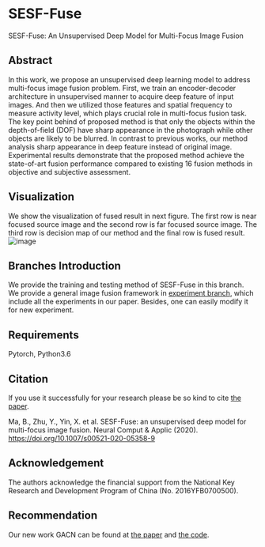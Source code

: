 # SESF-Fuse
SESF-Fuse: An Unsupervised Deep Model for Multi-Focus Image Fusion

## Abstract
In this work, we propose an unsupervised deep learning model to address multi-focus image fusion problem. First, we train an encoder-decoder architecture in unsupervised manner to acquire deep feature of input images. And then we utilized those features and spatial frequency to measure activity level, which plays crucial role in multi-focus fusion task. The key point behind of proposed method is that only the objects within the depth-of-field (DOF) have sharp appearance in the photograph while other objects are likely to be blurred. In contrast to previous works, our method analysis sharp appearance in deep feature instead of original image. Experimental results demonstrate that the proposed method achieve the state-of-art fusion performance compared to existing 16 fusion methods in objective and subjective assessment. 

## Visualization
We show the visualization of fused result in next figure. The first row is near focused source image and the second row is far focused source image. The third row is decision map of our method and the final row is fused result.
![image](https://github.com/Keep-Passion/SESF-Fuse/blob/master/nets/figure/visualization.png)

## Branches Introduction
We provide the training and testing method of SESF-Fuse in this branch.  
We provide a general image fusion framework in [experiment branch](https://github.com/Keep-Passion/SESF-Fuse/tree/Experiment), which include all the experiments in our paper. Besides, one can easily modify it for new experiment.

## Requirements
Pytorch, Python3.6

## Citation
If you use it successfully for your research please be so kind to cite [the paper](https://link.springer.com/article/10.1007/s00521-020-05358-9#citeas).

Ma, B., Zhu, Y., Yin, X. et al. SESF-Fuse: an unsupervised deep model for multi-focus image fusion. Neural Comput & Applic (2020). https://doi.org/10.1007/s00521-020-05358-9

## Acknowledgement
The authors acknowledge the financial support from the National Key Research and Development Program of China (No. 2016YFB0700500).

## Recommendation
Our new work GACN can be found at [the paper](https://www.sciencedirect.com/science/article/abs/pii/S0925231221016726?via%3Dihub) and [the code](https://github.com/Keep-Passion/GACN).
